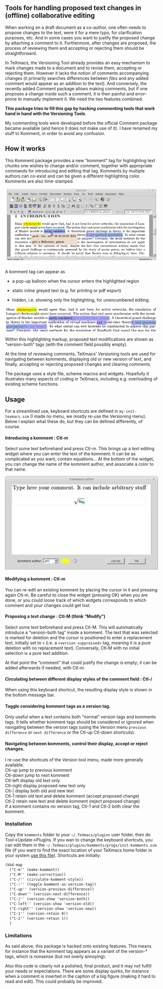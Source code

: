Tools for handling proposed text changes in (offline) collaborative editing
---------------------------------------------------------------------------

When working on a draft document as a co-author, one often needs to propose changes to the text, were it for a mere typo, for clarification purposes, etc. And in some cases you want to justify the proposed change by attaching a comment to it. Furthermore, after changes are proposed, the process of reviewing them and accepting or rejecting them should be straightforward.

In TeXmacs, the Versioning Tool already provides an easy mechanism to mark changes made to a document and to revise them, accepting or rejecting them. However it lacks the notion of comments accompanying changes (it primarily searches differences between *files* and any added comment would appear as an addition to the text). And conversely, the recently added Comment package allows making comments, but if one proposes a change inside such a comment, it is then painful and error-prone to manually implement it. We need the two features combined.

**This package tries to fill this gap by hacking commenting tools that work hand in hand with the Versioning Tools**.

My commenting tools were developed before the official Comment package became available (and hence it does not make use of it). I have renamed my stuff to Komment, in order to avoid any confusion.

How it works
------------

This Komment package provides a new “komment” tag for highlighting text chunks one wishes to change and/or comment, together with appropriate commands for introducing and editing that tag. Komments by multiple authors can co-exist and can be given a different highlighting color. Komments are also time-stamped.

![](./balloon_display.png)

A komment tag can appear as

-   a pop-up balloon when the cursor enters the highlighted region

-   static inline greyed text (e.g. for printing or pdf export)

-   hidden, i.e. showing only the highlighting, for unencumbered editing.

![](./inline_display.png)

Within this highlighting markup, proposed text modifications are shown as “version-both” tags (with the comment field possibly empty).

At the time of reviewing comments, TeXmacs' Versioning tools are used for navigating between komments, displaying old or new version of text, and finally, accepting or rejecting proposed changes and clearing comments.

The package uses a style file, scheme macros and widgets. Hopefully it illustrates many aspects of coding in TeXmacs, including e.g. overloading of existing scheme functions.

Usage
-----

For a streamlined use, keyboard shortcuts are defined in `my-init-texmacs.scm` (I made no menu, we mostly re-use the Versioning menu). Below I explain what these do, but they can be defined differently, of course.

#### Introducing a komment : Ctl-m

Select some text beforehand and press Ctl-m. This brings up a text editing widget where you can enter the text of the komment. It can be as complicated as you want, contain equations… At the bottom of the widget, you can change the name of the komment author, and associate a color to that name.

![](./widget.png)

#### Modifying a komment : Ctl-m

You can re-edit an existing komment by placing the cursor in it and pressing again Ctl-m. Be careful to close the widget (pressing OK) when you are done, or you could loose track of which widgets corresponds to which comment and your changes could get lost.

#### Proposing a text change : Ctl-M (think “Modify")

Select some text beforehand and press Ctl-M. This will automatically introduce a “version-both tag” inside a komment. The text that was selected is marked for deletion and the cursor is positioned to enter a replacement text, initially set to `×` (i.e. a `<version-suppressed>` tag, meaning it is a pure deletion with no replacement text). Conversely, Ctl-M with no initial selection is a pure text addition.

At that point the “comment” that could justify the change is empty; it can be added afterwards if needed, with Ctl-m.

#### Circulating between different display styles of the comment field : Ctl-/

When using this keyboard shortcut, the resulting display style is shown in the bottom message bar.

#### Toggle considering komment tags as a version tag.

Only useful when a text contains both “normal” version tags and komments tags. It tells whether komment tags should be considered or ignored when navigating between the version tags (using the Version menu `previous difference` or `next difference` or the Ctl-up Ctl-down shortcuts).

#### Navigating between komments, control their display, accept or reject changes.

I re-use the shortcuts of the Version tool menu, made more generally available.  
Ctl-up jump to previous komment  
Ctl-down jump to next komment  
Ctl-left display old text only  
Ctl-right display proposed new text only  
Ctl-| display both old and new text  
Ctl-1 retain old text and delete komment (accept proposed change)  
Ctl-2 retain new text and delete komment (reject proposed change)  
If a komment contains no version tag, Ctl-1 and Ctl-2 both clear the komment.

### Installation

Copy the `komments` folder to your `~/.TeXmacs/plugins` user folder, then do Tool→Update→Plugins. If you wan to change the keyboard shortcuts, you can edit them in the `~/.TeXmacs/plugins/komments/progs/init-komments.scm` file (if you want to find the exact location of your TeXmacs home folder in your system [use this file](https://github.com/texmacs/tm-forge/blob/main/miscellanea/find-your-texmacs-paths.tm)). Shortcuts are initially:

```
(kbd-map 
  ("C-m'' (make-komment))
  ("C-M'' (make-correction))
  ("C-/'' (circulate-komment-style))
  ("C-:'' (toggle-komment-as-version-tag))
  ("C-up'' (version-previous-difference))
  ("C-down'' (version-next-difference))
  ("C-|'' (version-show 'version-both))
  ("C-left'' (version-show 'version-old))
  ("C-right'' (version-show 'version-new))
  ("C-1'' (version-retain 0))
  ("C-2'' (version-retain 1))
  )
```

### Limitations

As said above, this package is hacked onto existing features. This means for instance that the komment tag appears as a variant of the version-\* tags, which is nonsense (but not overly annoying).

Also this code is clearly not a polished, final product, and it may not fulfill your needs or expectations. There are some display quirks, for instance when a comment is inserted in the caption of a big figure (making it hard to read and edit). This could probably be improved.


